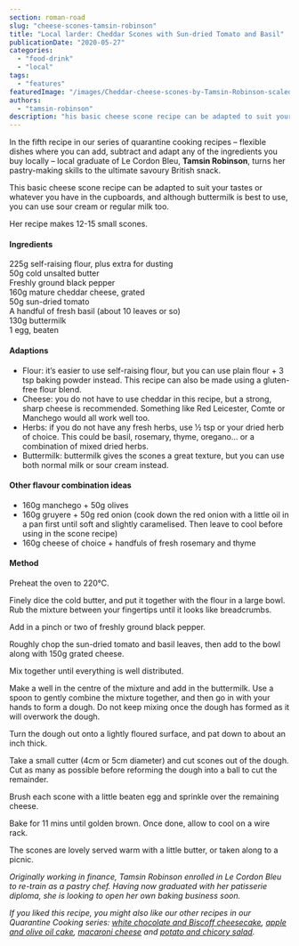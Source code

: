 ```yaml
---
section: roman-road
slug: "cheese-scones-tamsin-robinson"
title: "Local larder: Cheddar Scones with Sun-dried Tomato and Basil"
publicationDate: "2020-05-27"
categories: 
  - "food-drink"
  - "local"
tags: 
  - "features"
featuredImage: "/images/Cheddar-cheese-scones-by-Tamsin-Robinson-scaled.jpeg"
authors: 
  - "tamsin-robinson"
description: "his basic cheese scone recipe can be adapted to suit your tastes or whatever you have in the cupboards, and although buttermilk is best to use, you can use sour cream or regular milk too."
---
```


In the fifth recipe in our series of quarantine cooking recipes – flexible dishes where you can add, subtract and adapt any of the ingredients you buy locally – local graduate of Le Cordon Bleu, **Tamsin Robinson**, turns her pastry-making skills to the ultimate savoury British snack.

This basic cheese scone recipe can be adapted to suit your tastes or whatever you have in the cupboards, and although buttermilk is best to use, you can use sour cream or regular milk too. 

Her recipe makes 12-15 small scones.

#### **Ingredients**

225g self-raising flour, plus extra for dusting  
50g cold unsalted butter  
Freshly ground black pepper  
160g mature cheddar cheese, grated  
50g sun-dried tomato  
A handful of fresh basil (about 10 leaves or so)  
130g buttermilk   
1 egg, beaten

#### **Adaptions**

- Flour: it’s easier to use self-raising flour, but you can use plain flour + 3 tsp baking powder instead. This recipe can also be made using a gluten-free flour blend. 
- Cheese: you do not have to use cheddar in this recipe, but a strong, sharp cheese is recommended. Something like Red Leicester, Comte or Manchego would all work well too.
- Herbs: if you do not have any fresh herbs, use ½ tsp or your dried herb of choice. This could be basil, rosemary, thyme, oregano… or a combination of mixed dried herbs.
- Buttermilk: buttermilk gives the scones a great texture, but you can use both normal milk or sour cream instead. 

#### **Other flavour combination ideas**

- 160g manchego + 50g olives 
- 160g gruyere + 50g red onion (cook down the red onion with a little oil in a pan first until soft and slightly caramelised. Then leave to cool before using in the scone recipe) 
- 160g cheese of choice + handfuls of fresh rosemary and thyme 

#### **Method**

Preheat the oven to 220°C.

Finely dice the cold butter, and put it together with the flour in a large bowl. Rub the mixture between your fingertips until it looks like breadcrumbs. 

Add in a pinch or two of freshly ground black pepper.

Roughly chop the sun-dried tomato and basil leaves, then add to the bowl along with 150g grated cheese.  

Mix together until everything is well distributed. 

Make a well in the centre of the mixture and add in the buttermilk. Use a spoon to gently combine the mixture together, and then go in with your hands to form a dough. Do not keep mixing once the dough has formed as it will overwork the dough. 

Turn the dough out onto a lightly floured surface, and pat down to about an inch thick. 

Take a small cutter (4cm or 5cm diameter) and cut scones out of the dough. Cut as many as possible before reforming the dough into a ball to cut the remainder.

Brush each scone with a little beaten egg and sprinkle over the remaining cheese.

Bake for 11 mins until golden brown. Once done, allow to cool on a wire rack.

The scones are lovely served warm with a little butter, or taken along to a picnic. 

_Originally working in finance, Tamsin Robinson enrolled in Le Cordon Bleu to re-train as a pastry chef. Having now graduated with her patisserie diploma, she is looking to open her own baking business soon._

_If you liked this recipe, you might also like our other recipes in our Quarantine Cooking series: [white chocolate and Biscoff cheesecake](https://romanroadlondon.com/chocolate-biscoff-cheesecake-tamsin-robinson/), [apple and olive oil cake](https://romanroadlondon.com/apple-orange-olive-oil-cake-tamsin-robinson/), [macaroni cheese](https://romanroadlondon.com/macaroni-cheese-recipe-oliver-rowe/) and [potato and chicory salad](https://romanroadlondon.com/potato-chicory-salad-recipe-oliver-rowe-quarantine-cooking/)._
